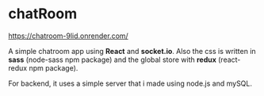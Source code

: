 # chatRoom  

https://chatroom-9lid.onrender.com/

A simple chatroom app using **React** and **socket.io**. Also the css is written in **sass** (node-sass npm package) and the global store with **redux** (react-redux npm package).  

For backend, it uses a simple server that i made using node.js and mySQL.
